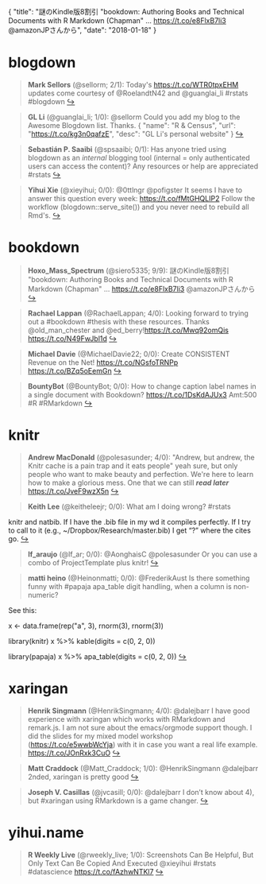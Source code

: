 {
  "title": "謎のKindle版8割引 \"bookdown: Authoring Books and Technical Documents with R Markdown (Chapman\" ... https://t.co/e8FlxB7li3 @amazonJPさんから",
  "date": "2018-01-18"
}

# blogdown

> **Mark Sellors** (@sellorm; 2/1): Today's https://t.co/WTR0tpxEHM updates come courtesy of @RoelandtN42 and @guanglai_li #rstats #blogdown  [&#8618;](https://twitter.com/xieyihui/status/953739834367062016)

<!-- -->


> **GL Li** (@guanglai_li; 1/0): @sellorm  Could you add my blog to the Awesome Blogdown list. Thanks.
{
  "name": "R &amp; Census",
  "url": "https://t.co/kg3n0qafzE",
  "desc": "GL Li's personal website"
}  [&#8618;](https://twitter.com/xieyihui/status/953716867893547009)

<!-- -->


> **Sebastián P. Saaibi** (@spsaaibi; 0/1): Has anyone tried using blogdown as an *internal* blogging tool (internal = only authenticated users can access the content)? Any resources or help are appreciated #rstats  [&#8618;](https://twitter.com/xieyihui/status/953740826064060417)

<!-- -->


> **Yihui Xie** (@xieyihui; 0/0): @0ttlngr @pofigster It seems I have to answer this question every week: https://t.co/fMtGHQLIP2 Follow the workflow (blogdown::serve_site()) and you never need to rebuild all Rmd's.  [&#8618;](https://twitter.com/xieyihui/status/953502345396129792)

<!-- -->


# bookdown

> **Hoxo_Mass_Spectrum** (@siero5335; 9/9): 謎のKindle版8割引 "bookdown: Authoring Books and Technical Documents with R Markdown (Chapman" ... https://t.co/e8FlxB7li3 @amazonJPさんから  [&#8618;](https://twitter.com/xieyihui/status/953746390278053888)

<!-- -->


> **Rachael Lappan** (@RachaelLappan; 4/0): Looking forward to trying out a #bookdown #thesis with these resources. Thanks @old_man_chester and @ed_berry!https://t.co/Mwq92omQis
https://t.co/N49FwJbl1d  [&#8618;](https://twitter.com/xieyihui/status/953519283060948992)

<!-- -->


> **Michael Davie** (@MichaelDavie22; 0/0): Create CONSISTENT Revenue on the Net!
https://t.co/NGsfoTRNPp https://t.co/BZq5oEemGn  [&#8618;](https://twitter.com/xieyihui/status/953704040491347968)

<!-- -->


> **BountyBot** (@BountyBot; 0/0): How to change caption label names in a single document with Bookdown? https://t.co/1DsKdAJUx3 Amt:500 #R #RMarkdown  [&#8618;](https://twitter.com/xieyihui/status/953688373801209856)

<!-- -->


# knitr

> **Andrew MacDonald** (@polesasunder; 4/0): "Andrew, but andrew, the Knitr cache is a pain trap and it eats people"
yeah sure, but only people who want to make beauty and perfection. 
We're here to learn how to make a glorious mess. 
One that we can still ***read later*** https://t.co/JveF9wzX5n  [&#8618;](https://twitter.com/xieyihui/status/953629932080500737)

<!-- -->


> **Keith Lee** (@keitheleejr; 0/0): What am I doing wrong? #rstats 
>
knitr and natbib. If I have the .bib file in my wd it compiles perfectly. If I try to call to it (e.g., ~/Dropbox/Research/master.bib) I get “?” where the cites go.  [&#8618;](https://twitter.com/xieyihui/status/953749271945400322)

<!-- -->


> **lf_araujo** (@lf_ar; 0/0): @AonghaisC @polesasunder Or you can use a combo of ProjectTemplate plus knitr!  [&#8618;](https://twitter.com/xieyihui/status/953733001338171392)

<!-- -->


> **matti heino** (@Heinonmatti; 0/0): @FrederikAust Is there something funny with #papaja apa_table digit handling, when a column is non-numeric?
>
See this: 
>
x &lt;- data.frame(rep("a", 3), rnorm(3), rnorm(3))
>
library(knitr)
x %&gt;% kable(digits = c(0, 2, 0)) 
>
library(papaja)
x %&gt;% apa_table(digits = c(0, 2, 0))  [&#8618;](https://twitter.com/xieyihui/status/953702060633010176)

<!-- -->


# xaringan

> **Henrik Singmann** (@HenrikSingmann; 4/0): @dalejbarr I have good experience with xaringan which works with RMarkdown and remark.js. I am not sure about the emacs/orgmode support though. I did the slides for my mixed model workshop (https://t.co/e5wwbWcYja) with it in case you want a real life example.
https://t.co/JOnRxk3CuO  [&#8618;](https://twitter.com/xieyihui/status/953701889450958849)

<!-- -->


> **Matt Craddock** (@Matt_Craddock; 1/0): @HenrikSingmann @dalejbarr 2nded, xaringan is pretty good  [&#8618;](https://twitter.com/xieyihui/status/953702511449460736)

<!-- -->


> **Joseph V. Casillas** (@jvcasill; 0/0): @dalejbarr I don’t know about 4), but #xaringan using RMarkdown is a game changer.  [&#8618;](https://twitter.com/xieyihui/status/953754611365662720)

<!-- -->


# yihui.name

> **R Weekly Live** (@rweekly_live; 1/0): Screenshots Can Be Helpful, But Only Text Can Be Copied And Executed @xieyihui #rstats #datascience https://t.co/fAzhwNTKl7  [&#8618;](https://twitter.com/xieyihui/status/953538868489289730)

<!-- -->


